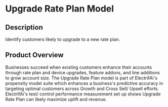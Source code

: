 # Upgrade Rate Plan Model

## Description
Identify customers likely to upgrade to a new rate plan.

## Product Overview
Businesses succeed when existing customers enhance their accounts through rate plan and device upgrades, feature addons, and line additions to grow account size.
The Upgrade Rate Plan model is part of ElectrifAi's propensity model suite which enhances a business's predictive accuracy in targeting optimal customers across
Growth and Cross Sell/ Upsell efforts. ElectrifAi's test/ control performance measurement set up shows Upgrade Rate Plan can likely maximize uplift and revenue.
 
